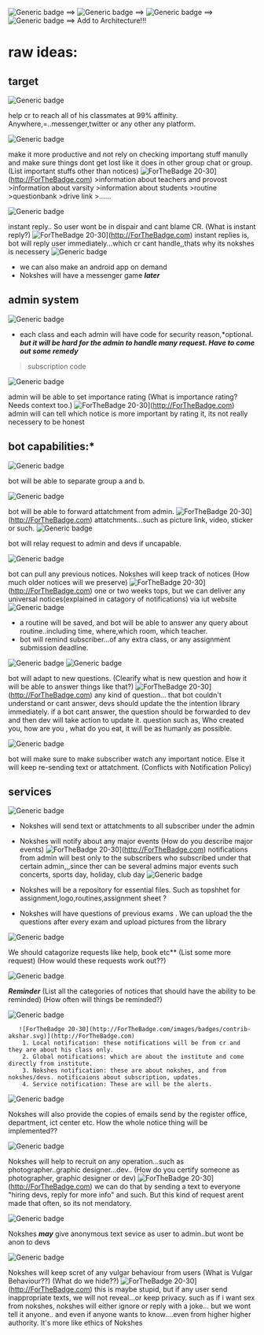 ![Generic badge](https://img.shields.io/badge/RAW-IDEA-YELLOW.svg) ==>
![Generic badge](https://img.shields.io/badge/PENDING-CLARIFICATION-ORANGE.svg) ==>
![Generic badge](https://img.shields.io/badge/PENDING-DISCUSSION-<>.svg) ==>
![Generic badge](https://img.shields.io/badge/PENDING-IMPLEMENTATION-RED.svg) ==>
Add to Architecture!!!

# raw ideas:
## target
![Generic badge](https://img.shields.io/badge/PENDING-DISCUSSION-<>.svg)

help cr to reach all of his classmates at 99% affinity. Anywhere,=..messenger,twitter or any other any platform.

![Generic badge](https://img.shields.io/badge/PENDING-CLARIFICATION-ORANGE.svg)

make it more productive and not rely on checking importang stuff manully and make sure things dont get lost like it does in other group chat or group. (List important stuffs other than notices)
      ![ForTheBadge 20-30](http://ForTheBadge.com/images/badges/clarific-akshar.svg)](http://ForTheBadge.com)
      >information about teachers and provost
      >information about varsity
      >information about students
      >routine 
      >questionbank
      >drive link
      >......

![Generic badge](https://img.shields.io/badge/PENDING-CLARIFICATION-ORANGE.svg)

instant reply.. So user wont be in dispair and cant blame CR.
(What is instant reply?)
    ![ForTheBadge 20-30](http://ForTheBadge.com/images/badges/clari-akshar.svg)](http://ForTheBadge.com)
    instant replies is, bot will reply user immediately...which cr cant handle,,thats why its nokshes is necessery
![Generic badge](https://img.shields.io/badge/FUTURE-PLAN-BLUE.svg)

* we can also make an android app on demand
* Nokshes will have a messenger game ***later***

## admin system
![Generic badge](https://img.shields.io/badge/PENDING-DISCUSSION-<>.svg)

* each class and each admin will have code for security reason,*optional.
***but it will be hard for the admin to handle many request. Have to come out some remedy*** 
> subscription code

![Generic badge](https://img.shields.io/badge/PENDING-CLARIFICATION-ORANGE.svg)

admin will be able to set importance rating
(What is importance rating? Needs context too.)
    ![ForTheBadge 20-30](http://ForTheBadge.com/images/badges/clarifc-akshar.svg)](http://ForTheBadge.com)
    admin will can tell which notice is more important by rating it, its not really necessery to be honest
## bot capabilities:*

![Generic badge](https://img.shields.io/badge/PENDING-IMPLEMENTATION-RED.svg)

bot will be able to separate group a and b.

![Generic badge](https://img.shields.io/badge/PENDING-CLARIFICATION-ORANGE.svg)

bot will be able to forward attatchment from admin.
    ![ForTheBadge 20-30](http://ForTheBadge.com/images/badges/clarification-akshar.svg)](http://ForTheBadge.com)
    attatchments...such as picture link, video, sticker or such.
![Generic badge](https://img.shields.io/badge/PENDING-DISCUSSION-<>.svg)

bot will relay request to admin and devs if uncapable.

![Generic badge](https://img.shields.io/badge/PENDING-SPECIFICATION-RED.svg)

bot can pull any previous notices.
Nokshes will keep track of notices
(How much older notices will we preserve)
    ![ForTheBadge 20-30](http://ForTheBadge.com/images/badges/contrib-akshar.svg)](http://ForTheBadge.com)
      one or two weeks tops, but we can deliver any universal notices(explained in catagory of notifications) via iut website
![Generic badge](https://img.shields.io/badge/PENDING-IMPLEMENTATION-RED.svg)

* a routine will be saved, and bot will be able to answer any query about routine..including time, where,which room, which teacher.
* bot will remind subscriber...of any extra class, or any assignment submission deadline.

![Generic badge](https://img.shields.io/badge/PENDING-CLARIFICATION-ORANGE.svg)
![Generic badge](https://img.shields.io/badge/PENDING-DISCUSSION-<>.svg)

bot will adapt to new questions.
(Clearify what is new question and how it will be able to answer things like that?)
    ![ForTheBadge 20-30](http://ForTheBadge.com/images/badges/clarific-akshar.svg)](http://ForTheBadge.com)
    any kind of question... that bot couldn't understand or cant answer, devs should update the the intention library immediately. if a bot cant answer, the question should be forwarded to dev and then dev will take action to update it.
    question such as, Who created you, how are you , what do you eat, it will be as humanly as possible.

![Generic badge](https://img.shields.io/badge/PENDING-DISCUSSION-<>.svg)

bot will make sure to make subscriber watch any important notice. Else it will keep re-sending text or attatchment.
(Conflicts with Notification Policy)

## services

![Generic badge](https://img.shields.io/badge/PENDING-CLARIFICATION-ORANGE.svg)

* Nokshes will send text or attatchments to all subscriber under the admin
* Nokshes will notify about any major events
(How do you describe major events)
  ![ForTheBadge 20-30](http://ForTheBadge.com/images/badges/clarification-akshar.svg)](http://ForTheBadge.com)
    notifications from admin will best only to the subscribers who subscribed under that certain admin,,,since ther can be several admins
    major events such concerts, sports day, holiday, club day 
![Generic badge](https://img.shields.io/badge/PENDING-IMPLEMENTATION-RED.svg)

* Nokshes will be a repository for essential files. Such as topshhet for assignment,logo,routines,assignment sheet ?
* Nokshes will have questions of previous exams . We can upload the the questions after every exam and upload pictures from the library

![Generic badge](https://img.shields.io/badge/PENDING-CLARIFICATION-ORANGE.svg)

We should catagorize requests like help, book etc**
(List some more request)
(How would these requests work out??)

![Generic badge](https://img.shields.io/badge/PENDING-CONTRIBUTION-MAGENTA.svg)

***Reminder***
(List all the categories of notices that should have the ability to be reminded)
(How often will things be reminded?)

![Generic badge](https://img.shields.io/badge/PENDING-CONTRIBUTION-MAGENTA.svg)

       ![ForTheBadge 20-30](http://ForTheBadge.com/images/badges/contrib-akshar.svg)](http://ForTheBadge.com)
        1. Local notification: these notifications will be from cr and they are about his class only.
        2. Global notifications: which are about the institute and come directly from institute.
        3. Nokshes notification: these are about nokshes, and from nokshes/devs. notificaions about subscription, updates.
        4. Service notification: These are will be the alerts.


![Generic badge](https://img.shields.io/badge/PENDING-DISCUSSION-<>.svg)

Nokshes will also provide the copies of emails send by the register office, department, ict center etc.
How the whole notice thing will be implemented??

![Generic badge](https://img.shields.io/badge/PENDING-CLARIFICATION-ORANGE.svg)

Nokshes will help to recruit on any operation...such as photographer..graphic designer...dev..
(How do you certify someone as photographer, graphic designer or dev)
     ![ForTheBadge 20-30](http://ForTheBadge.com/images/badges/explainnation-akshar.svg)](http://ForTheBadge.com)
      we can do that by sending a text to everyone "hiring devs, reply for more info" and such. But this kind of request arent made that often, so its not mendatory.

![Generic badge](https://img.shields.io/badge/PENDING-DISCUSSION-<>.svg)

Nokshes ***may*** give anonymous text sevice as user to admin..but wont be anon to devs

![Generic badge](https://img.shields.io/badge/PENDING-CLARIFICATION-ORANGE.svg)

Nokshes will keep scret of any vulgar behaviour from users
(What is Vulgar Behaviour??)
(What do we hide??)
     ![ForTheBadge 20-30](http://ForTheBadge.com/images/badges/explainnation-akshar.svg)](http://ForTheBadge.com)
     this is maybe stupid, but if any user send inappropriate texts, we will not reveal...or keep privacy. such as if i want sex from nokshes, nokshes will either ignore or reply with a joke... but we wont tell it anyone.. and even if anyone wants to know....even from higher higher authority. It's more like ethics of Nokshes 
